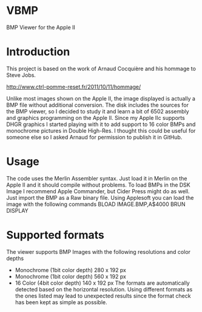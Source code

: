 VBMP
====

BMP Viewer for the Apple II

Introduction
============
This project is based on the work of Arnaud Cocquière and his hommage to Steve Jobs.

<http://www.ctrl-pomme-reset.fr/2011/10/11/hommage/>

Unlike most images shown on the Apple II, the image displayed is actually a BMP file 
without additional conversion. The disk includes the sources for the BMP viewer, so I
decided to study it and learn a bit of 6502 assembly and graphics programming on the
Apple II.
Since my Apple IIc supports DHGR graphics I started playing with it to add support to
16 color BMPs and monochrome pictures in Double High-Res. I thought this could be useful
for someone else so I asked Arnaud for permission to publish it in GitHub.

Usage
=====
The code uses the Merlin Assembler syntax. Just load it in Merlin on the Apple II and it 
should compile without problems.
To load BMPs in the DSK Image I recommend Apple Commander, but Cider Press might do as
well. Just import the BMP as a Raw binary file.
Using Applesoft you can load the image with the following commands
BLOAD IMAGE.BMP,A$4000
BRUN DISPLAY

Supported formats
=================
The viewer supports BMP Images with the following resolutions and color depths
* Monochrome (1bit color depth) 280 x 192 px
* Monochrome (1bit color depth) 560 x 192 px
* 16 Color (4bit color depth) 140 x 192 px
The formats are automatically detected based on the horizontal resolution. Using different
formats as the ones listed may lead to unexpected results since the format check has been
kept as simple as possible.

